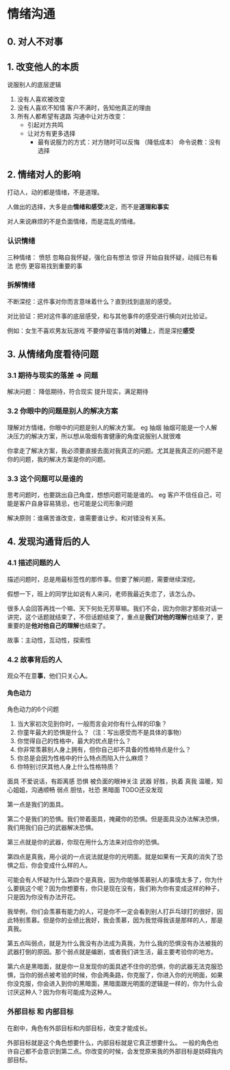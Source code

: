 # 情绪沟通
## 0. 对人不对事
## 1. 改变他人的本质
说服别人的底层逻辑
1. 没有人喜欢被改变
2. 没有人喜欢不知情
   客户不满时，告知他真正的理由
3. 所有人都希望有退路
    沟通中让对方改变：
    - 引起对方共鸣
    - 让对方有更多选择
        - 最有说服力的方式：对方随时可以反悔 （降低成本）
    命令说教：没有选择

## 2. 情绪对人的影响
打动人，动的都是情绪，不是道理。

人做出的选择，大多是由**情绪和感受**决定，而不是**道理和事实**

对人来说麻烦的不是负面情绪，而是混乱的情绪。

### 认识情绪
三种情绪：
愤怒 忽略自我怀疑，强化自有想法
惊讶 开始自我怀疑，动摇已有看法
悲伤 更容易找到重要的事

### 拆解情绪
不断深挖：这件事对你而言意味着什么？直到找到底层的感受。

对比验证：把对这件事的底层感受，和与其他事件的感受进行横向对比验证。

例如：女生不喜欢男友玩游戏
不要停留在事情的**对错**上，而是深挖**感受**


## 3. 从情绪角度看待问题
### 3.1 期待与现实的落差 => 问题
解决问题：
降低期待，符合现实
提升现实，满足期待

### 3.2 你眼中的问题是别人的解决方案
理解对方情绪，你眼中的问题是别人的解决方案。
eg 抽烟
抽烟可能是一个人解决压力的解决方案，所以想从吸烟有害健康的角度说服别人就很难

你拿走了解决方案，我必须要直接去面对我真正的问题。尤其是我真正的问题不是你的问题，我的解决方案是你的问题。
### 3.3 这个问题可以是谁的
思考问题时，也要跳出自己角度，想想问题可能是谁的。
eg 客户不信任自己，可能是客户自身容易猜忌，也可能是公司形象问题

解决原则：谁痛苦谁改变，谁需要谁让步。和对错没有关系。

## 4. 发现沟通背后的人
### 4.1 描述问题的人
描述问题时，总是用最标签性的那件事。但要了解问题，需要继续深挖。

假想一下，班上的同学比如说有人来问，老师我最近失恋了，该怎么办。

很多人会回答再找一个嘛、天下何处无芳草嘛。我们不会，因为你刚才那些对话一讲完，这个话题就结束了，不但话题结束了，重点是**我们对他的理解**也结束了，更重要的是**他对他自己的理解**也结束了。

故事：主动性，互动性，探索性
### 4.2 故事背后的人
观众不在意**事**，他们只关心**人**。
#### 角色动力
角色动力的6个问题
1. 当大家初次见到你时，一般而言会对你有什么样的印象？
2. 你童年最大的恐惧是什么？（注：写出感受而不是具体的事物）
3. 你觉得自己的性格中，最大的优点是什么？
4. 你非常羡慕别人身上拥有，但你自己却不具备的性格特点是什么？
5. 你总是会因为性格中的什么特点而陷入什么麻烦？
6. 你特别讨厌其他人身上什么性格特质？

面具 不爱说话，有距离感
恐惧 被负面的眼神关注
武器 好胜，执着
真我 温暖，知心姐姐，沟通顺畅
弱点 胆怯，社恐
黑暗面 TODO还没发现


第一点是我们的面具。

第二个是我们的恐惧。我们带着面具，掩藏你的恐惧。但是面具没办法解决恐惧，我们用我们自己的武器解决恐惧。

第三点就是你的武器，你现在用什么方法来对应你的恐惧。

第四点是真我，用小说的一点说法就是你的光明面。就是如果有一天真的消失了恐惧之后，你会变成什么样的人。

可能会有人怀疑为什么第四个是真我，因为你能够羡慕别人的事情太多了，你为什么要挑这个呢？因为你想要有，你只是现在没有，我们称为你有变成这样的种子，只是因为你没有办法开花。

我举例，你们会羡慕有能力的人，可是你不一定会看到别人打乒乓球打的很好，因此特别羡慕。但是你的业绩比我好，我会羡慕，因为我觉得我该是那样的人，那是真我。

第五点叫弱点，就是为什么我没有办法成为真我，为什么我的恐惧没有办法被我的武器打倒的原因。那个弱点就是编剧，或者我们讲生活，最主要考验你的地方。

第六点是黑暗面，就是你一旦发现你的面具遮不住你的恐惧，你的武器无法克服恐惧，当你的弱点被考验的时候，你会两条路，你克服了，你进入你的光明面，如果你没克服，你会进入到你的黑暗面，黑暗面跟光明面的逻辑是一样的，你为什么会讨厌这种人？因为你有可能成为这种人。

### 外部目标 和 内部目标
在剧中，角色有外部目标和内部目标，改变才能成长。

外部目标就是这个角色想要什么，内部目标就是它真正想要什么。
一般的角色也许自己都不会意识到第二点。你改变的时候，会发觉原来我的外部目标是妨碍我内部目标。
